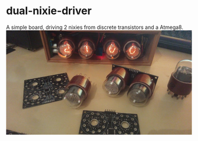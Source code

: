 # dual-nixie-driver
A simple board, driving 2 nixies from discrete transistors and a Atmega8.
![Alt text](/pictures/IMG_20180301_210010.jpg?raw=true "Nixie")
